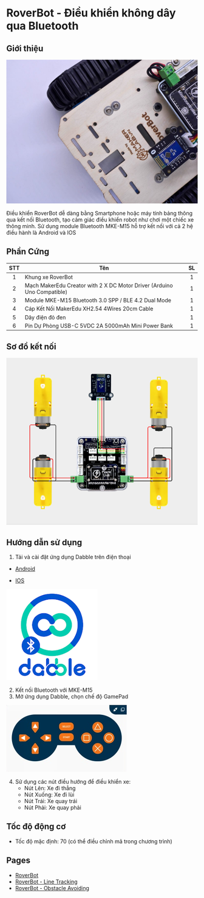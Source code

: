 # RoverBot - Điều khiển không dây qua Bluetooth

## Giới thiệu

![](/image/bluetooth_trenCheoPhai.jpg)

Điều khiển RoverBot dễ dàng bằng Smartphone hoặc máy tính bảng thông qua kết nối Bluetooth, tạo cảm giác điều khiển robot như chơi một chiếc xe thông minh. Sử dụng module Bluetooth MKE-M15 hỗ trợ kết nối với cả 2 hệ điều hành là Android và IOS  

## Phần Cứng

| STT | Tên                                                                     | SL |
|:---:|-------------------------------------------------------------------------|:--:|
|  1  | Khung xe RoverBot                                                    |  1 |
|  2  | Mạch MakerEdu Creator with 2 X DC Motor Driver (Arduino Uno Compatible) |  1 |
|  3  | Module MKE-M15 Bluetooth 3.0 SPP / BLE 4.2 Dual Mode                    |  1 |
|  4  | Cáp Kết Nối MakerEdu XH2.54 4Wires 20cm Cable                           |  1 |
|  5  | Dây điện đỏ đen                                                         |  1 |
|  6  | Pin Dự Phòng USB-C 5VDC 2A 5000mAh Mini Power Bank                      |  1 |

## Sơ đồ kết nối

![](/image/cirkit_Roverbot_bluetooth.png)

## Hướng dẫn sử dụng

1. Tải và cài đặt ứng dụng Dabble trên điện thoại

- <a href="https://play.google.com/store/apps/details?id=io.dabbleapp&hl=vi&gl=US">Android</a>

- [IOS](https://apps.apple.com/us/app/dabble-bluetooth-controller/id1472734455)  
<img src="../../image/dabbleicon.png">  

2. Kết nối Bluetooth với MKE-M15
3. Mở ứng dụng Dabble, chọn chế độ GamePad
<img src="../../image/gamepad.png">

4. Sử dụng các nút điều hướng để điều khiển xe:
   - Nút Lên: Xe đi thẳng
   - Nút Xuống: Xe đi lùi
   - Nút Trái: Xe quay trái
   - Nút Phải: Xe quay phải

## Tốc độ động cơ

- Tốc độ mặc định: 70 (có thể điều chỉnh mã trong chương trình)
  
## Pages
- [RoverBot](/README.md)
- [RoverBot - Line Tracking](/examples/Rover_LineTracking/readme.md)
- [RoverBot - Obstacle Avoiding](/examples/Rover_BlockAvoiding/readme.md)
